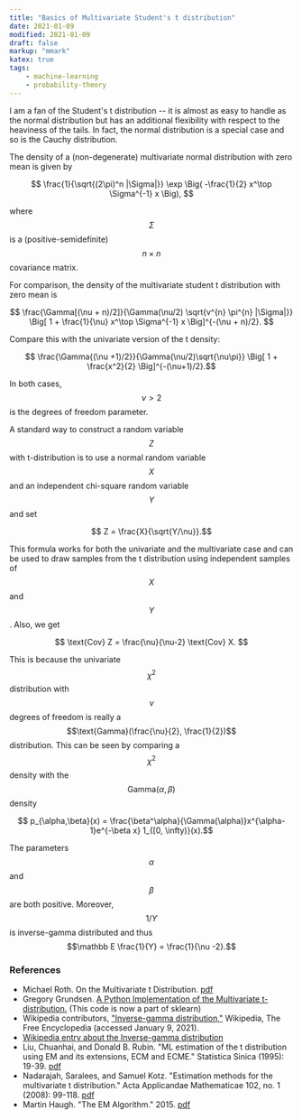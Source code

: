 ```yaml
---
title: "Basics of Multivariate Student's t distribution"
date: 2021-01-09
modified: 2021-01-09
draft: false
markup: "mmark"
katex: true
tags:
    - machine-learning
    - probability-theory
---
```


I am a fan of the Student's t distribution -- it is almost as easy to handle as
the normal distribution but has an additional flexibility with respect to the
heaviness of the tails. In fact, the normal distribution is a special case and
so is the Cauchy distribution.

The density of a (non-degenerate) multivariate normal distribution with zero
mean is given by

$$
\frac{1}{\sqrt{(2\pi)^n |\Sigma|}} \exp \Big( -\frac{1}{2} x^\top \Sigma^{-1} x \Big),
$$

where $$\Sigma$$ is a (positive-semidefinite) $$n\times n$$ covariance matrix.

For comparison, the density of the multivariate student t distribution with
zero mean is

$$
\frac{\Gamma[(\nu + n)/2]}{\Gamma(\nu/2) \sqrt{v^{n} \pi^{n} |\Sigma|}} 
\Big[ 1 + \frac{1}{\nu} x^\top \Sigma^{-1} x  \Big]^{-(\nu + n)/2}.
$$

Compare this with the univariate version of the t density:

$$ \frac{\Gamma{(\nu +1)/2}}{\Gamma(\nu/2)\sqrt{\nu\pi}} \Big[ 1 + \frac{x^2}{2} \Big]^{-(\nu+1)/2}.$$

In both cases, $$\nu>2$$ is the degrees of freedom parameter.

A standard way to construct a random variable $$Z$$ with t-distribution is to
use a normal random variable $$X$$ and an independent chi-square random
variable $$Y$$ and set

$$ Z = \frac{X}{\sqrt{Y/\nu}}.$$

This formula works for both the univariate and the multivariate case and can be
used to draw samples from the t distribution using independent samples of $$X$$
and $$Y$$. Also, we get 

$$
\text{Cov} Z = \frac{\nu}{\nu-2} \text{Cov} X.
$$

This is because the univariate $$\chi^2$$ distribution with $$\nu$$ degrees of
freedom is really a $$\text{Gamma}(\frac{\nu}{2}, \frac{1}{2})$$ distribution.
This can be seen by comparing a $$\chi^2$$ density with the
$$\text{Gamma}(\alpha, \beta)$$ density

$$ p_{\alpha,\beta}(x) = \frac{\beta^\alpha}{\Gamma(\alpha)}x^{\alpha-1}e^{-\beta x} 1_{[0, \infty)}(x).$$

The parameters $$\alpha$$ and $$\beta$$ are both positive. Moreover, $$1/Y$$ is
inverse-gamma distributed and thus 
$$\mathbb E \frac{1}{Y} = \frac{1}{\nu -2}.$$

### References

* Michael Roth. On the Multivariate t Distribution. [pdf](https://www.diva-portal.org/smash/get/diva2:618567/FULLTEXT02)
* Gregory Grundsen. [A Python Implementation of the Multivariate t-distribution.](https://gregorygundersen.com/blog/2020/01/20/multivariate-t/) (This code is now a part of sklearn)
* Wikipedia contributors, ["Inverse-gamma distribution,"](https://en.wikipedia.org/w/index.php?title=Inverse-gamma_distribution&oldid=996362763) Wikipedia, The Free Encyclopedia (accessed January 9, 2021). 
* [Wikipedia entry about the Inverse-gamma distribution](https://en.wikipedia.org/wiki/Inverse-gamma_distribution)
* Liu, Chuanhai, and Donald B. Rubin. "ML estimation of the t distribution using EM and its extensions, ECM and ECME." Statistica Sinica (1995): 19-39. [pdf](http://www3.stat.sinica.edu.tw/statistica/oldpdf/A5n12.pdf)
* Nadarajah, Saralees, and Samuel Kotz. "Estimation methods for the multivariate t distribution." Acta Applicandae Mathematicae 102, no. 1 (2008): 99-118. [pdf](http://www-users.math.umn.edu/~bemis/MFM/workshop/2011/estimating_multivariate_t.pdf)
* Martin Haugh. "The EM Algorithm." 2015. [pdf](http://www.columbia.edu/~mh2078/MachineLearningORFE/EM_Algorithm.pdf)

<!-- vim: set syntax=markdown: set spelllang=en_us: set spell: -->

